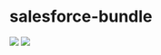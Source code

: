 # salesforce-bundle

![](https://img.shields.io/github/v/release/comsave/salesforce-bundle)
![](https://img.shields.io/travis/comsave/salesforce-bundle)